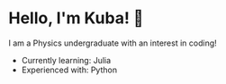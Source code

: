 # Hello, I'm Kuba! :wave:
I am a Physics undergraduate with an interest in coding!

 - Currently learning: Julia
 - Experienced with: Python

<!---
zillakuba/zillakuba is a ✨ special ✨ repository because its `README.md` (this file) appears on your GitHub profile.
You can click the Preview link to take a look at your changes.
--->


